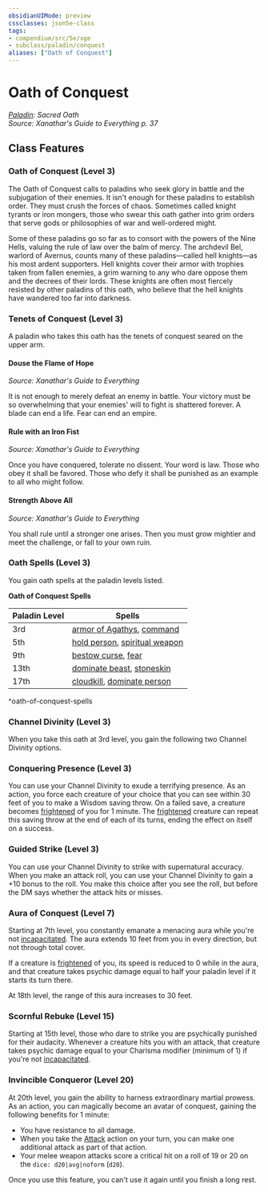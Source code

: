 ```yaml
---
obsidianUIMode: preview
cssclasses: json5e-class
tags:
- compendium/src/5e/xge
- subclass/paladin/conquest
aliases: ["Oath of Conquest"]
---
```

# Oath of Conquest
*[Paladin](paladin.md): Sacred Oath*  
*Source: Xanathar's Guide to Everything p. 37*  


## Class Features

### Oath of Conquest (Level 3)

The Oath of Conquest calls to paladins who seek glory in battle and the subjugation of their enemies. It isn't enough for these paladins to establish order. They must crush the forces of chaos. Sometimes called knight tyrants or iron mongers, those who swear this oath gather into grim orders that serve gods or philosophies of war and well-ordered might.

Some of these paladins go so far as to consort with the powers of the Nine Hells, valuing the rule of law over the balm of mercy. The archdevil Bel, warlord of Avernus, counts many of these paladins—called hell knights—as his most ardent supporters. Hell knights cover their armor with trophies taken from fallen enemies, a grim warning to any who dare oppose them and the decrees of their lords. These knights are often most fiercely resisted by other paladins of this oath, who believe that the hell knights have wandered too far into darkness.

### Tenets of Conquest (Level 3)

A paladin who takes this oath has the tenets of conquest seared on the upper arm.

#### Douse the Flame of Hope
_Source: Xanathar's Guide to Everything_

It is not enough to merely defeat an enemy in battle. Your victory must be so overwhelming that your enemies' will to fight is shattered forever. A blade can end a life. Fear can end an empire.

#### Rule with an Iron Fist
_Source: Xanathar's Guide to Everything_

Once you have conquered, tolerate no dissent. Your word is law. Those who obey it shall be favored. Those who defy it shall be punished as an example to all who might follow.

#### Strength Above All
_Source: Xanathar's Guide to Everything_

You shall rule until a stronger one arises. Then you must grow mightier and meet the challenge, or fall to your own ruin.

### Oath Spells (Level 3)

You gain oath spells at the paladin levels listed.

**Oath of Conquest Spells**

| Paladin Level | Spells |
|---------------|--------|
| 3rd | [armor of Agathys](/3-Mechanics/CLI/spells/armor-of-agathys.md), [command](/3-Mechanics/CLI/spells/command.md) |
| 5th | [hold person](/3-Mechanics/CLI/spells/hold-person.md), [spiritual weapon](/3-Mechanics/CLI/spells/spiritual-weapon.md) |
| 9th | [bestow curse](/3-Mechanics/CLI/spells/bestow-curse.md), [fear](/3-Mechanics/CLI/spells/fear.md) |
| 13th | [dominate beast](/3-Mechanics/CLI/spells/dominate-beast.md), [stoneskin](/3-Mechanics/CLI/spells/stoneskin.md) |
| 17th | [cloudkill](/3-Mechanics/CLI/spells/cloudkill.md), [dominate person](/3-Mechanics/CLI/spells/dominate-person.md) |
^oath-of-conquest-spells

### Channel Divinity (Level 3)

When you take this oath at 3rd level, you gain the following two Channel Divinity options.

### Conquering Presence (Level 3)

You can use your Channel Divinity to exude a terrifying presence. As an action, you force each creature of your choice that you can see within 30 feet of you to make a Wisdom saving throw. On a failed save, a creature becomes [frightened](/3-Mechanics/CLI/rules/conditions.md#frightened) of you for 1 minute. The [frightened](/3-Mechanics/CLI/rules/conditions.md#frightened) creature can repeat this saving throw at the end of each of its turns, ending the effect on itself on a success.

### Guided Strike (Level 3)

You can use your Channel Divinity to strike with supernatural accuracy. When you make an attack roll, you can use your Channel Divinity to gain a +10 bonus to the roll. You make this choice after you see the roll, but before the DM says whether the attack hits or misses.

### Aura of Conquest (Level 7)

Starting at 7th level, you constantly emanate a menacing aura while you're not [incapacitated](/3-Mechanics/CLI/rules/conditions.md#incapacitated). The aura extends 10 feet from you in every direction, but not through total cover.

If a creature is [frightened](/3-Mechanics/CLI/rules/conditions.md#frightened) of you, its speed is reduced to 0 while in the aura, and that creature takes psychic damage equal to half your paladin level if it starts its turn there.

At 18th level, the range of this aura increases to 30 feet.

### Scornful Rebuke (Level 15)

Starting at 15th level, those who dare to strike you are psychically punished for their audacity. Whenever a creature hits you with an attack, that creature takes psychic damage equal to your Charisma modifier (minimum of 1) if you're not [incapacitated](/3-Mechanics/CLI/rules/conditions.md#incapacitated).

### Invincible Conqueror (Level 20)

At 20th level, you gain the ability to harness extraordinary martial prowess. As an action, you can magically become an avatar of conquest, gaining the following benefits for 1 minute:

- You have resistance to all damage.  
- When you take the [Attack](/3-Mechanics/CLI/rules/actions.md#Attack) action on your turn, you can make one additional attack as part of that action.  
- Your melee weapon attacks score a critical hit on a roll of 19 or 20 on the `dice: d20|avg|noform` (`d20`).  

Once you use this feature, you can't use it again until you finish a long rest.